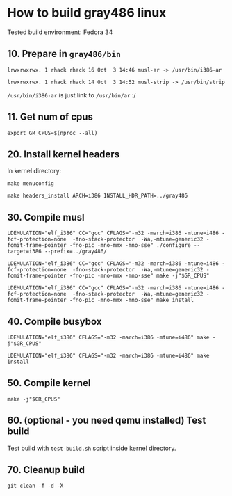 
How to build gray486 linux
==========================

Tested build environment:
Fedora 34


**10.** Prepare in `gray486/bin`
--------------------------------

`lrwxrwxrwx. 1 rhack rhack 16 Oct  3 14:46 musl-ar -> /usr/bin/i386-ar`

`lrwxrwxrwx. 1 rhack rhack 14 Oct  3 14:52 musl-strip -> /usr/bin/strip`

`/usr/bin/i386-ar` is just link to `/usr/bin/ar` :/

**11.** Get num of cpus
-----------------------

`export GR_CPUS=$(nproc --all)`

**20.** Install kernel headers
------------------------------

In kernel directory:

`make menuconfig`

`make headers_install ARCH=i386 INSTALL_HDR_PATH=../gray486`

**30.** Compile musl
--------------------

`LDEMULATION="elf_i386" CC="gcc" CFLAGS="-m32 -march=i386 -mtune=i486 -fcf-protection=none  -fno-stack-protector  -Wa,-mtune=generic32 -fomit-frame-pointer -fno-pic -mno-mmx -mno-sse" ./configure --target=i386 --prefix=../gray486/`

`LDEMULATION="elf_i386" CC="gcc" CFLAGS="-m32 -march=i386 -mtune=i486 -fcf-protection=none  -fno-stack-protector  -Wa,-mtune=generic32 -fomit-frame-pointer -fno-pic -mno-mmx -mno-sse" make -j"$GR_CPUS"`

`LDEMULATION="elf_i386" CC="gcc" CFLAGS="-m32 -march=i386 -mtune=i486 -fcf-protection=none  -fno-stack-protector  -Wa,-mtune=generic32 -fomit-frame-pointer -fno-pic -mno-mmx -mno-sse" make install`

**40.** Compile busybox
-----------------------

`LDEMULATION="elf_i386" CFLAGS="-m32 -march=i386 -mtune=i486" make -j"$GR_CPUS"`

`LDEMULATION="elf_i386" CFLAGS="-m32 -march=i386 -mtune=i486" make install`

**50.** Compile kernel
----------------------

`make -j"$GR_CPUS"`

**60.** (optional - you need qemu installed) Test build
-------------------------------------------------------

Test build with `test-build.sh` script inside kernel directory.

**70.** Cleanup build
---------------------

`git clean -f -d -X`
